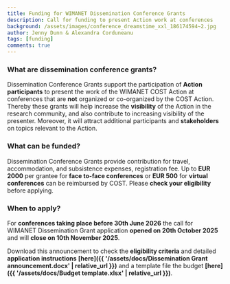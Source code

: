 ```yaml
---
title: Funding for WIMANET Dissemination Conference Grants
description: Call for funding to present Action work at conferences
background: /assets/images/conference_dreamstime_xxl_186174594~2.jpg
author: Jenny Dunn & Alexandra Corduneanu
tags: [funding]
comments: true
---
```


### What are dissemination conference grants?
Dissemination Conference Grants support the participation of **Action participants** to present the work of the WIMANET COST Action at conferences that are **not** organized or co-organized by the COST Action. Thereby these grants will help increase the **visibility** of the Action in the research community, and also contribute to increasing visibility of the presenter. Moreover, it will attract additional participants and **stakeholders** on topics relevant to the Action.

### What can be funded?
Dissemination Conference Grants provide contribution for travel, accommodation, and subsistence expenses, registration fee. Up to **EUR 2000** per grantee for **face to-face conferences** or **EUR 500** for **virtual conferences** can be reimbursed by COST. Please **check your eligibility** before applying.

### When to apply?
For **conferences taking place before 30th June 2026** the call for WIMANET Dissemination Grant application **opened on 20th October 2025** and will **close on 10th November 2025**.

Download this announcement to check the **eligibility criteria** and detailed **application instructions** __[here]({{ '/assets/docs/Dissemination Grant announcement.docx' | relative_url }})__ and a template file the budget __[here]({{ '/assets/docs/Budget template.xlsx' | relative_url }})__.
